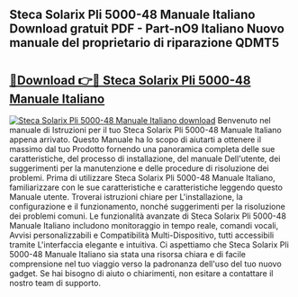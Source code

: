 ## Steca Solarix Pli 5000-48 Manuale Italiano Download gratuit PDF - Part-nO9 Italiano Nuovo manuale del proprietario di riparazione QDMT5

# <h2><a href="http://df9gmrd.blite.top/?on=Steca+Solarix+Pli+5000-48+Manuale+Italiano">🔗Download 👉🔴 Steca Solarix Pli 5000-48 Manuale Italiano</a></h2>

[![Steca Solarix Pli 5000-48 Manuale Italiano download](https://i.imgur.com/lujVjoI.png)](http://df9gmrd.blite.top/?on=Steca+Solarix+Pli+5000-48+Manuale+Italiano)
Benvenuto nel manuale di Istruzioni per il tuo Steca Solarix Pli 5000-48 Manuale Italiano appena arrivato. Questo Manuale ha lo scopo di aiutarti a ottenere il massimo dal tuo Prodotto fornendo una panoramica completa delle sue caratteristiche, del processo di installazione, del manuale Dell'utente, dei suggerimenti per la manutenzione e delle procedure di risoluzione dei problemi. Prima di utilizzare Steca Solarix Pli 5000-48 Manuale Italiano, familiarizzare con le sue caratteristiche e caratteristiche leggendo questo Manuale utente. Troverai istruzioni chiare per L'installazione, la configurazione e il funzionamento, nonché suggerimenti per la risoluzione dei problemi comuni. Le funzionalità avanzate di Steca Solarix Pli 5000-48 Manuale Italiano includono monitoraggio in tempo reale, comandi vocali, Avvisi personalizzabili e Compatibilità Multi-Dispositivo, tutti accessibili tramite L'interfaccia elegante e intuitiva. Ci aspettiamo che Steca Solarix Pli 5000-48 Manuale Italiano sia stata una risorsa chiara e di facile comprensione nel tuo viaggio verso la padronanza dell'uso del tuo nuovo gadget. Se hai bisogno di aiuto o chiarimenti, non esitare a contattare il nostro team di supporto.
